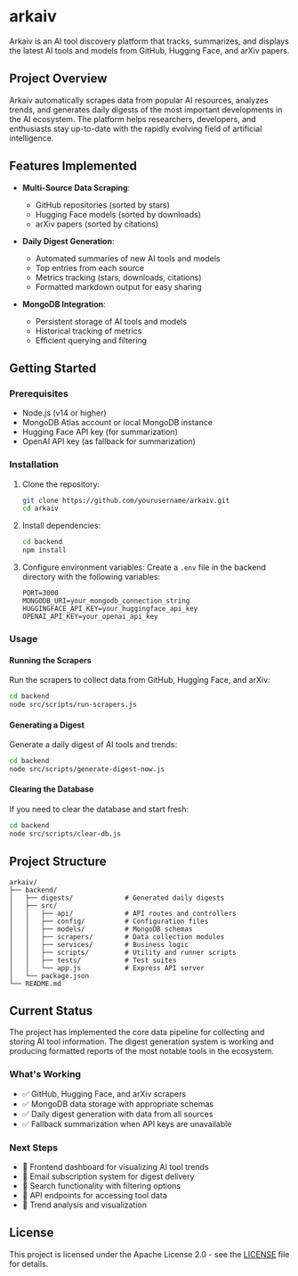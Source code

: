 # arkaiv

Arkaiv is an AI tool discovery platform that tracks, summarizes, and displays the latest AI tools and models from GitHub, Hugging Face, and arXiv papers.

## Project Overview

Arkaiv automatically scrapes data from popular AI resources, analyzes trends, and generates daily digests of the most important developments in the AI ecosystem. The platform helps researchers, developers, and enthusiasts stay up-to-date with the rapidly evolving field of artificial intelligence.

## Features Implemented

- **Multi-Source Data Scraping**:
  - GitHub repositories (sorted by stars)
  - Hugging Face models (sorted by downloads)
  - arXiv papers (sorted by citations)

- **Daily Digest Generation**:
  - Automated summaries of new AI tools and models
  - Top entries from each source
  - Metrics tracking (stars, downloads, citations)
  - Formatted markdown output for easy sharing

- **MongoDB Integration**:
  - Persistent storage of AI tools and models
  - Historical tracking of metrics
  - Efficient querying and filtering

## Getting Started

### Prerequisites

- Node.js (v14 or higher)
- MongoDB Atlas account or local MongoDB instance
- Hugging Face API key (for summarization)
- OpenAI API key (as fallback for summarization)

### Installation

1. Clone the repository:
   ```bash
   git clone https://github.com/yourusername/arkaiv.git
   cd arkaiv
   ```

2. Install dependencies:
   ```bash
   cd backend
   npm install
   ```

3. Configure environment variables:
   Create a `.env` file in the backend directory with the following variables:
   ```
   PORT=3000
   MONGODB_URI=your_mongodb_connection_string
   HUGGINGFACE_API_KEY=your_huggingface_api_key
   OPENAI_API_KEY=your_openai_api_key
   ```

### Usage

#### Running the Scrapers

Run the scrapers to collect data from GitHub, Hugging Face, and arXiv:

```bash
cd backend
node src/scripts/run-scrapers.js
```

#### Generating a Digest

Generate a daily digest of AI tools and trends:

```bash
cd backend
node src/scripts/generate-digest-now.js
```

#### Clearing the Database

If you need to clear the database and start fresh:

```bash
cd backend
node src/scripts/clear-db.js
```

## Project Structure

```
arkaiv/
├── backend/
│   ├── digests/             # Generated daily digests
│   ├── src/
│   │   ├── api/             # API routes and controllers
│   │   ├── config/          # Configuration files
│   │   ├── models/          # MongoDB schemas
│   │   ├── scrapers/        # Data collection modules
│   │   ├── services/        # Business logic
│   │   ├── scripts/         # Utility and runner scripts
│   │   ├── tests/           # Test suites
│   │   └── app.js           # Express API server
│   └── package.json
└── README.md
```

## Current Status

The project has implemented the core data pipeline for collecting and storing AI tool information. The digest generation system is working and producing formatted reports of the most notable tools in the ecosystem.

### What's Working

- ✅ GitHub, Hugging Face, and arXiv scrapers
- ✅ MongoDB data storage with appropriate schemas
- ✅ Daily digest generation with data from all sources
- ✅ Fallback summarization when API keys are unavailable

### Next Steps

- 🔲 Frontend dashboard for visualizing AI tool trends
- 🔲 Email subscription system for digest delivery
- 🔲 Search functionality with filtering options
- 🔲 API endpoints for accessing tool data
- 🔲 Trend analysis and visualization

## License

This project is licensed under the Apache License 2.0 - see the [LICENSE](LICENSE) file for details.